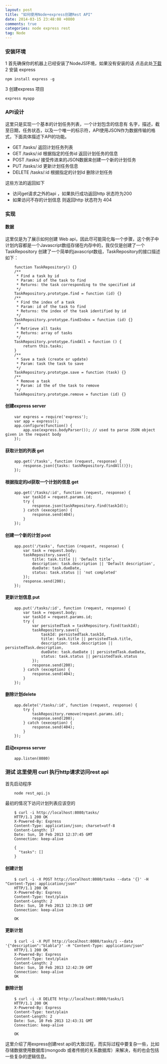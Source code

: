 ```yaml
---
layout: post
title: "如何使用Node+express创建Rest API"
date: 2014-03-15 23:48:08 +0800
comments: true
categories: node express rest
tag: Node
--- 
```


### 安装环境

1 首先确保你的机器上已经安装了NodeJS环境，如果没有安装的话 点击此处[下载](http://nodejs.org/)
2 安装 express 

	npm install express -g

3 创建express 项目

	express myapp

### API设计

这里只是实现一个基本的计划任务列表，一个计划包含的信息有 名字，描述，截至日期，任务状态，以及一个唯一的标示符，API使用JSON作为数据传输的格式，下面具体描述下API的功能。

- GET /tasks/ 返回计划任务列表
- GET /tasks/:id  根据指定的任务id 返回计划任务的信息
- POST /tasks/ 接受传进来的JSON数据来创建一个新的计划任务
- PUT /tasks/:id 更新计划任务信息
- DELETE /tasks/:id 根据指定的计划Id 删除计划任务

这些方法的返回如下

- 访问get请求之外的api ，如果执行成功返回http 状态符为200
- 如果访问不存的计划信息 则返回http 状态符为 404

### 实现

#### 数据
这里仅是为了展示如何创建 Web api，因此尽可能简化每一个步骤，这个例子中计划内容都是一个Javascript数组存储在内存中的，我仅仅是创建了一个TaskRepository 创建了一个简单的javascript数组，TaskRepository的接口描述如下：

		function TaskRepository() {}
		/**
		 * Find a task by id
		 * Param: id of the task to find
		 * Returns: the task corresponding to the specified id
		 */
		TaskRepository.prototype.find = function (id) {}
		/**
		 * Find the index of a task
		 * Param: id of the task to find
		 * Returns: the index of the task identified by id
		 */
		TaskRepository.prototype.findIndex = function (id) {}
		/**
		 * Retrieve all tasks
		 * Returns: array of tasks
		 */
		TaskRepository.prototype.findAll = function () {
		    return this.tasks;
		}
		/**
		 * Save a task (create or update)
		 * Param: task the task to save
		 */
		TaskRepository.prototype.save = function (task) {}
		/**
		 * Remove a task
		 * Param: id the of the task to remove
		 */
		TaskRepository.prototype.remove = function (id) {}

#### 创建express server

		var express = require('express');
		var app = express();
		app.configure(function() {
		    app.use(express.bodyParser()); // used to parse JSON object given in the request body
		});

#### 获取计划的列表 get

		app.get('/tasks', function (request, response) {
		    response.json({tasks: taskRepository.findAll()});
		});

#### 根据指定的id获取一个计划的信息 get

		app.get('/tasks/:id', function (request, response) {
		    var taskId = request.params.id;
		    try {
		        response.json(taskRepository.find(taskId));
		    } catch (exeception) {
		        response.send(404);
		    }
		});

#### 创建一个新的计划 post

		app.post('/tasks', function (request, response) {
		    var task = request.body;
		    taskRepository.save({
		        title: task.title || 'Default title',
		        description: task.description || 'Default description',
		        dueDate: task.dueDate,
		        status: task.status || 'not completed'
		    });
		    response.send(200);
		});

#### 更新计划信息 put

		app.put('/tasks/:id', function (request, response) {
		    var task = request.body;
		    var taskId = request.params.id;
		    try {
		        var persistedTask = taskRepository.find(taskId);
		        taskRepository.save({
		            taskId: persistedTask.taskId,
		            title: task.title || persistedTask.title,
		            description: task.description || persistedTask.description,
		            dueDate: task.dueDate || persistedTask.dueDate,
		            status: task.status || persistedTask.status
		        });
		        response.send(200);
		    } catch (exception) {
		        response.send(404);
		    }
		});

#### 删除计划delete

		app.delete('/tasks/:id', function (request, response) {
		    try {
		        taskRepository.remove(request.params.id);
		        response.send(200);
		    } catch (exeception) {
		        response.send(404);
		    }
		});

#### 启动express server

		app.listen(8080)

### 测试 这里使用 curl 执行http请求访问rest api

首先启动程序

		node rest_api.js

最初的情况下访问计划列表应该空的

		$ curl -i http://localhost:8080/tasks/
		HTTP/1.1 200 OK
		X-Powered-By: Express
		Content-Type: application/json; charset=utf-8
		Content-Length: 17
		Date: Sun, 10 Feb 2013 12:37:45 GMT
		Connection: keep-alive
		 
		{
		  "tasks": []
		}
#### 创建计划

		$ curl -i -X POST http://localhost:8080/tasks --data '{}' -H "Content-Type: application/json"
		HTTP/1.1 200 OK
		X-Powered-By: Express
		Content-Type: text/plain
		Content-Length: 2
		Date: Sun, 10 Feb 2013 12:39:13 GMT
		Connection: keep-alive
		 
		OK
#### 更新计划

		$ curl -i -X PUT http://localhost:8080/tasks/1 --data '{"description":"blabla"}' -H "Content-Type: application/json"
		HTTP/1.1 200 OK
		X-Powered-By: Express
		Content-Type: text/plain
		Content-Length: 2
		Date: Sun, 10 Feb 2013 12:42:39 GMT
		Connection: keep-alive
		OK

#### 删除计划

		$ curl -i -X DELETE http://localhost:8080/tasks/1
		HTTP/1.1 200 OK
		X-Powered-By: Express
		Content-Type: text/plain
		Content-Length: 2
		Date: Sun, 10 Feb 2013 12:43:31 GMT
		Connection: keep-alive
		 
		OK

这里介绍了用express创建rest api的大致过程，而实际过程中要复杂一些，比如存储数据使用数据库(mongodb 或者传统的关系数据库）来解决，有的也会包括一些复杂的逻辑信息。